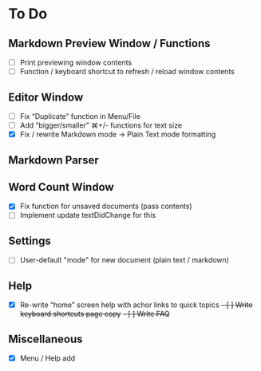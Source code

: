 # To Do

## Markdown Preview Window / Functions 
- [ ] Print previewing window contents
- [ ] Function / keyboard shortcut to refresh / reload window contents

## Editor Window
- [ ] Fix “Duplicate” function in Menu/File
- [ ] Add “bigger/smaller” ⌘+/- functions for text size
- [x] Fix / rewrite Markdown mode -> Plain Text mode formatting

## Markdown Parser

## Word Count Window
- [x] Fix function for unsaved documents (pass contents)
- [ ] Implement update textDidChange for this

## Settings 
- [ ] User-default "mode" for new document (plain text / markdown)

## Help
- [x] Re-write “home” screen help with achor links to quick topics
~~- [ ] Write keyboard shortcuts page copy~~
~~- [ ] Write FAQ~~

## Miscellaneous
- [x] Menu / Help add 
